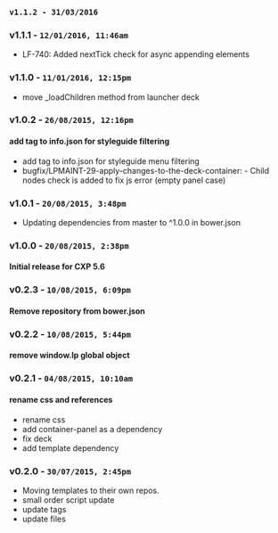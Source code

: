 ### `v1.1.2 - 31/03/2016`

### v1.1.1 - `12/01/2016, 11:46am`
* LF-740: Added nextTick check for async appending elements

### v1.1.0 - `11/01/2016, 12:15pm`
* move _loadChildren method from launcher deck

### v1.0.2 - `26/08/2015, 12:16pm`
#### add tag to info.json for styleguide filtering
* add tag to info.json for styleguide menu filtering
* bugfix/LPMAINT-29-apply-changes-to-the-deck-container: - Child nodes check is added to fix js error (empty panel case)


### v1.0.1 - `20/08/2015, 3:48pm`
* Updating dependencies from master to ^1.0.0 in bower.json


### v1.0.0 - `20/08/2015, 2:38pm`
#### Initial release for CXP 5.6


### v0.2.3 - `10/08/2015, 6:09pm`
#### Remove repository from bower.json


### v0.2.2 - `10/08/2015, 5:44pm`
#### remove window.lp global object


### v0.2.1 - `04/08/2015, 10:10am`
#### rename css and references
* rename css
* add container-panel as a dependency
* fix deck
* add template dependency


### v0.2.0 - `30/07/2015, 2:45pm`
* Moving templates to their own repos.
* small order script update
* update tags
* update files
